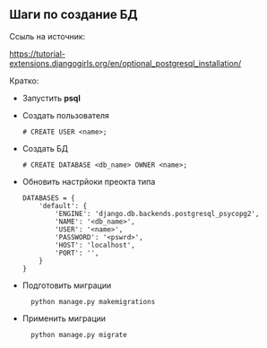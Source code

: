 Шаги по создание БД
---

Ссыль на источник:

https://tutorial-extensions.djangogirls.org/en/optional_postgresql_installation/

Кратко:
* Запустить **psql**

* Создать пользователя

    ```
    # CREATE USER <name>;
    ```

* Создать БД

    ```
    # CREATE DATABASE <db_name> OWNER <name>;
    ```

* Обновить настрйоки преокта типа
    ```
    DATABASES = {
        'default': {
            'ENGINE': 'django.db.backends.postgresql_psycopg2',
            'NAME': '<db_name>',
            'USER': '<name>',
            'PASSWORD': '<pswrd>',
            'HOST': 'localhost',
            'PORT': '',
        }
    }
    ```
* Подготовить миграции

        python manage.py makemigrations

* Применить миграции

        python manage.py migrate
